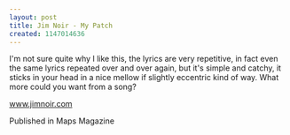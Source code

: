 ```yaml
---
layout: post
title: Jim Noir - My Patch
created: 1147014636
---
```

I'm not sure quite why I like this, the lyrics are very repetitive, in fact even the same lyrics repeated over and over again, but it's simple and catchy, it sticks in your head in a nice mellow if slightly eccentric kind of way. What more could you want from a song?

<a href='http://www.jimnoir.com' target='_blank'>www.jimnoir.com</a>


Published in Maps Magazine
